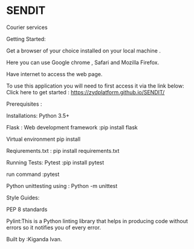 # SENDIT

Courier services

Getting Started:

Get a browser of your choice installed on your local machine .

Here you can use Google chrome , Safari and Mozilla Firefox.

Have internet to access the web page.

To use this application you will need to first access it via the link below:
Click here to get started :  https://zydplatform.github.io/SENDIT/

Prerequisites :

Installations:
Python 3.5+ 

Flask : Web development framework :pip install flask

Virtual environment pip install 

Reqiurements.txt : pip install requirements.txt

Running Tests:
 Pytest :pip install pytest

 run command :pytest

 Python unittesting using : Python -m unittest

Style Guides:

PEP 8 standards

Pylint:This is a Python linting library that helps in producing code without
errors so it notifies you of every error.


Built by :Kiganda Ivan.
